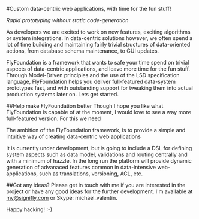 #Custom data-centric web applications, with time for the fun stuff!

*Rapid prototyping without static code-generation*

As developers we are excited to work on new features, exciting algorithms or
system integrations. In data-centric solutions however, we often spend a lot
of time building and maintaining fairly trivial structures of data-oriented
actions, from database schema maintenance, to GUI updates.

FlyFoundation is a framework that wants to safe your time spend on trivial
aspects of data-centric applications, and leave more time for the fun stuff.
Through Model-Driven principles and the use of the LSD specification language,
FlyFoundation helps you deliver full-featured data-system prototypes fast, and
with outstanding support for tweaking them into actual production systems later
on. Lets get started.

##Help make FlyFoundation better
Though I hope you like what FlyFoundation is capable of at the moment, I would
love to see a way more full-featured version. For this we need 

The ambition of the FlyFoundation framework, is to provide a simple and
intuitive way of creating data-centric web applications

It is currently under development, but is going to include a DSL for defining system aspects
such as data model, validations and routing centrally and with a minimum of hazzle. In the
long run the platform will provide dynamic generation of advanaced features common in 
data-intensive web-applications, such as translations, versioning, ACL, etc.

##Got any ideas?
Please get in touch with me if you are interested in the project or have any good ideas for
the further development. I'm available at mv@signifly.com or Skype: michael_valentin.

Happy hacking! :-)